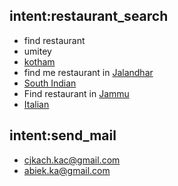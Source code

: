 ## intent:restaurant_search
- find restaurant
- umitey
- [kotham](location)
- find me restaurant in [Jalandhar](location)
- [South Indian](cuisine)
- Find restaurant in [Jammu](location)
- [Italian](cuisine)

## intent:send_mail
- [cjkach.kac@gmail.com](emailid)
- [abiek.ka@gmail.com](emailid)
